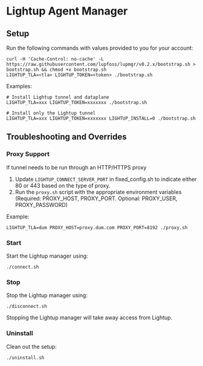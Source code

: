 # Lightup Agent Manager

## Setup

Run the following commands with values provided to you for your account:

```
curl -H 'Cache-Control: no-cache' -L https://raw.githubusercontent.com/lupfoss/lupmgr/v0.2.x/bootstrap.sh > bootstrap.sh && chmod +x bootstrap.sh
LIGHTUP_TLA=<tla> LIGHTUP_TOKEN=<token> ./bootstrap.sh
```

Examples:

```
# Install Lightup tunnel and dataplane
LIGHTUP_TLA=xxx LIGHTUP_TOKEN=xxxxxxx ./bootstrap.sh

# Install only the Lightup tunnel
LIGHTUP_TLA=xxx LIGHTUP_TOKEN=xxxxxxx LIGHTUP_INSTALL=0 ./bootstrap.sh
```

## Troubleshooting and Overrides

### Proxy Support

If tunnel needs to be run through an HTTP/HTTPS proxy

1. Update `LIGHTUP_CONNECT_SERVER_PORT` in fixed_config.sh to indicate either 80 or 443 based on the type of proxy.
2. Run the `proxy.sh` script with the appropriate environment variables (Required: PROXY_HOST, PROXY_PORT. Optional: PROXY_USER, PROXY_PASSWORD)

Example:
```
LIGHTUP_TLA=dum PROXY_HOST=proxy.dum.com PROXY_PORT=8192 ./proxy.sh
```

### Start

Start the Lightup manager using:

```
./connect.sh
```

### Stop

Stop the Lightup manager using:

```
./disconnect.sh
```

Stopping the Lightup manager will take away access from Lightup.


### Uninstall

Clean out the setup:

```
./uninstall.sh
```
